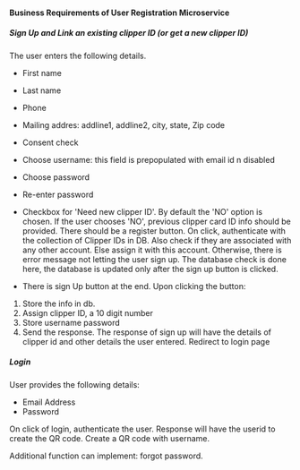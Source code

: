 #### Business Requirements of User Registration Microservice

##### Sign Up and Link an existing clipper ID (or get a new clipper ID)

The user enters the following details. 

* First name
* Last name
* Phone
* Mailing addres: addline1, addline2, city, state, Zip code
* Consent check 
* Choose username: this field is prepopulated with email id n disabled
* Choose password
* Re-enter password

* Checkbox for 'Need new clipper ID'. By default the 'NO' option is chosen. If the user chooses 'NO', previous clipper card ID info should be provided. There should be a register button. 
On click, authenticate with the collection of Clipper IDs in DB. Also check if they are associated with any other account. Else assign it with this account. Otherwise, there is error message not letting the user sign up. The database check is done here, the database is updated only after the sign up button is clicked.
* There is sign Up button at the end.  Upon clicking the button: 

 1. Store the info in db. 
 2. Assign clipper ID, a 10 digit number
 3. Store username password 
 4. Send the response. The response of sign up will have the details of clipper id and other details the user entered. Redirect to login page


##### Login 
User provides the following details:
* Email Address
* Password

On click of login, authenticate the user.
Response will have the userid to create the QR code.
Create a QR code with username. 

Additional function can implement: forgot password.





